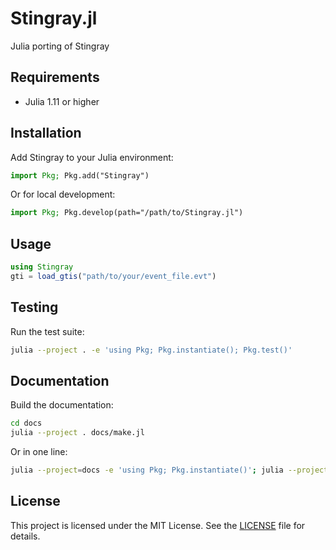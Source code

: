# Stingray.jl
Julia porting of Stingray

## Requirements

- Julia 1.11 or higher

## Installation

Add Stingray to your Julia environment:

```julia
import Pkg; Pkg.add("Stingray")
```

Or for local development:

```julia
import Pkg; Pkg.develop(path="/path/to/Stingray.jl")
```

## Usage

```julia
using Stingray
gti = load_gtis("path/to/your/event_file.evt")
```

## Testing

Run the test suite:

```bash
julia --project . -e 'using Pkg; Pkg.instantiate(); Pkg.test()'
```

## Documentation

Build the documentation:

```bash
cd docs
julia --project . docs/make.jl
```

Or in one line:

```bash
julia --project=docs -e 'using Pkg; Pkg.instantiate()'; julia --project=docs docs/make.jl
```

## License

This project is licensed under the MIT License. See the [LICENSE](LICENSE) file for details.
